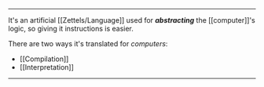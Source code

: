 ***

It's an artificial [[Zettels/Language]] used for ***abstracting*** the [[computer]]'s logic, so giving it instructions is easier. 

There are two ways it's translated for *computers*:
- [[Compilation]]
- [[Interpretation]]

***
